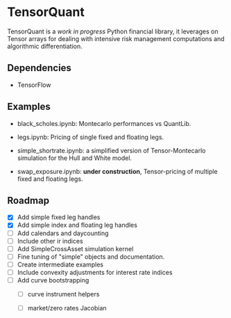 # TensorQuant

TensorQuant is a *work in progress* Python financial library, it leverages on Tensor arrays for dealing with intensive risk management computations and algorithmic differentiation. 


## Dependencies

- TensorFlow

## Examples

* black_scholes.ipynb: Montecarlo performances vs QuantLib.

* legs.ipynb: Pricing of single fixed and floating legs. 

* simple_shortrate.ipynb: a simplified version of Tensor-Montecarlo simulation for the Hull and White model.

* swap_exposure.ipynb: **under construction**, Tensor-pricing of multiple fixed and floating legs.

<!-- ROADMAP -->
## Roadmap

- [x] Add simple fixed leg handles
- [x] Add simple index and floating leg handles
- [ ] Add calendars and daycounting
- [ ] Include other ir indices
- [ ] Add SimpleCrossAsset simulation kernel
- [ ] Fine tuning of "simple" objects and documentation.
- [ ] Create intermediate examples
- [ ] Include convexity adjustments for interest rate indices
- [ ] Add curve bootstrapping
    - [ ] curve instrument helpers
    - [ ] market/zero rates Jacobian




